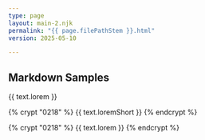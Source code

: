 ```yaml
---
type: page
layout: main-2.njk
permalink: "{{ page.filePathStem }}.html"
version: 2025-05-10

---
```


## Markdown Samples

{{ text.lorem }}

{% crypt "0218" %}
{{ text.loremShort }}
{% endcrypt %}


{% crypt "0218" %}
{{ text.lorem }}
{% endcrypt %}

<script>

/*** initialization on document ready ***/

document.addEventListener("DOMContentLoaded", function(event) {
	contentDecryption("0218", "Hah", "w3-hide w3-jumbo");
});	

</script>
